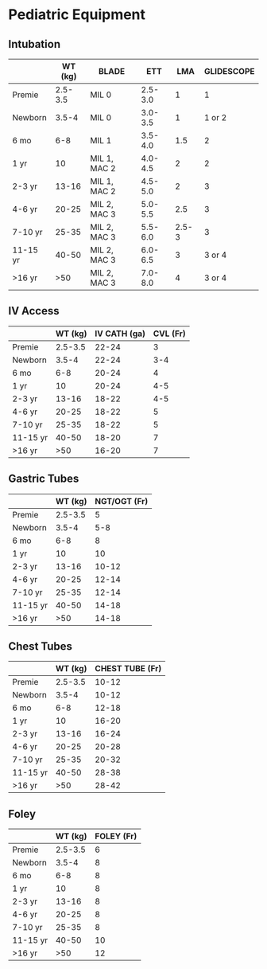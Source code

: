 # Pediatric Equipment

## Intubation

|           | WT (kg)  | BLADE         | ETT      | LMA    | GLIDESCOPE  |
|---------- |--------- |-------------- |--------- |------- |------------ |
| Premie    | 2.5-3.5  | MIL 0         | 2.5-3.0  | 1      | 1           |
| Newborn   | 3.5-4    | MIL 0         | 3.0-3.5  | 1      | 1 or 2      |
| 6 mo      | 6-8      | MIL 1         | 3.5-4.0  | 1.5    | 2           |
| 1 yr      | 10       | MIL 1, MAC 2  | 4.0-4.5  | 2      | 2           |
| 2-3 yr    | 13-16    | MIL 1, MAC 2  | 4.5-5.0  | 2      | 3           |
| 4-6 yr    | 20-25    | MIL 2, MAC 3  | 5.0-5.5  | 2.5    | 3           |
| 7-10 yr   | 25-35    | MIL 2, MAC 3  | 5.5-6.0  | 2.5-3  | 3           |
| 11-15 yr  | 40-50    | MIL 2, MAC 3  | 6.0-6.5  | 3      | 3 or 4      |
| >16 yr    | >50      | MIL 2, MAC 3  | 7.0-8.0  | 4      | 3 or 4      |

## IV Access

|           | WT (kg)  | IV CATH (ga)  | CVL (Fr)  |
|---------- |--------- |-------------- |---------- |
| Premie    | 2.5-3.5  | 22-24         | 3         |
| Newborn   | 3.5-4    | 22-24         | 3-4       |
| 6 mo      | 6-8      | 20-24         | 4         |
| 1 yr      | 10       | 20-24         | 4-5       |
| 2-3 yr    | 13-16    | 18-22         | 4-5       |
| 4-6 yr    | 20-25    | 18-22         | 5         |
| 7-10 yr   | 25-35    | 18-22         | 5         |
| 11-15 yr  | 40-50    | 18-20         | 7         |
| >16 yr    | >50      | 16-20         | 7         |

## Gastric Tubes

|           | WT (kg)  | NGT/OGT (Fr)  |
|---------- |--------- |-------------- |
| Premie    | 2.5-3.5  | 5             |
| Newborn   | 3.5-4    | 5-8           |
| 6 mo      | 6-8      | 8             |
| 1 yr      | 10       | 10            |
| 2-3 yr    | 13-16    | 10-12         |
| 4-6 yr    | 20-25    | 12-14         |
| 7-10 yr   | 25-35    | 12-14         |
| 11-15 yr  | 40-50    | 14-18         |
| >16 yr    | >50      | 14-18         |

## Chest Tubes

|           | WT (kg)  | CHEST TUBE (Fr)  |
|---------- |--------- |----------------- |
| Premie    | 2.5-3.5  | 10-12            |
| Newborn   | 3.5-4    | 10-12            |
| 6 mo      | 6-8      | 12-18            |
| 1 yr      | 10       | 16-20            |
| 2-3 yr    | 13-16    | 16-24            |
| 4-6 yr    | 20-25    | 20-28            |
| 7-10 yr   | 25-35    | 20-32            |
| 11-15 yr  | 40-50    | 28-38            |
| >16 yr    | >50      | 28-42            |

## Foley

|           | WT (kg)  | FOLEY (Fr)  |
|---------- |--------- |------------ |
| Premie    | 2.5-3.5  | 6           |
| Newborn   | 3.5-4    | 8           |
| 6 mo      | 6-8      | 8           |
| 1 yr      | 10       | 8           |
| 2-3 yr    | 13-16    | 8           |
| 4-6 yr    | 20-25    | 8           |
| 7-10 yr   | 25-35    | 8           |
| 11-15 yr  | 40-50    | 10          |
| >16 yr    | >50      | 12          |
